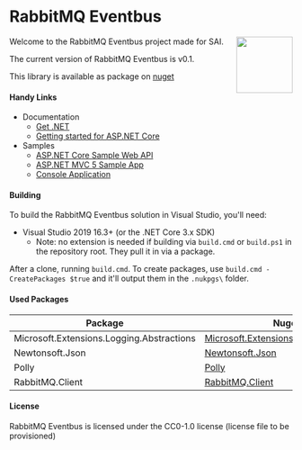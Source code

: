 ﻿# RabbitMQ Eventbus

[<img align="right" width="100px" src="https://avatars.githubusercontent.com/u/90261798?s=200&v=4" />](https://github.com/SAI-GH-ORG)

Welcome to the RabbitMQ Eventbus project made for SAI.

The current version of RabbitMQ Eventbus is v0.1.

This library is available as package on [nuget](https://www.nuget.org/packages/RabbitEventbus)

#### Handy Links

* Documentation
  * [Get .NET](https://dotnet.microsoft.com/download/dotnet)
  * [Getting started for ASP.NET Core](https://dotnet.microsoft.com/learn/dotnet/hello-world-tutorial/intro)
* Samples
  * [ASP.NET Core Sample Web API](https://docs.microsoft.com/en-us/aspnet/core/tutorials/first-web-api)
  * [ASP.NET MVC 5 Sample App](https://docs.microsoft.com/en-us/aspnet/core/tutorials/first-mvc-app/start-mvc)
  * [Console Application](https://docs.microsoft.com/en-us/dotnet/core/tutorials/with-visual-studio)

#### Building
To build the RabbitMQ Eventbus solution in Visual Studio, you'll need:
- Visual Studio 2019 16.3+ (or the .NET Core 3.x SDK)
  - Note: no extension is needed if building via `build.cmd` or `build.ps1` in the repository root. They pull it in via a package.

After a clone, running `build.cmd`. To create packages, use `build.cmd -CreatePackages $true` and it'll output them in the `.nukpgs\` folder.

#### Used Packages

| Package | Nuget link |
| ------- | ---- |
| Microsoft.Extensions.Logging.Abstractions| [Microsoft.Extensions.Logging.Abstractions](https://www.nuget.org/packages/Microsoft.Extensions.Logging.Abstractions/5.0.0) |
| Newtonsoft.Json | [Newtonsoft.Json](https://www.nuget.org/packages/Newtonsoft.Json/13.0.1) |
| Polly | [Polly](https://www.nuget.org/packages/Polly/7.2.2) |
| RabbitMQ.Client | [RabbitMQ.Client](https://www.nuget.org/packages/RabbitMQ.Client/6.2.2) |
<!-- Gen script inspiration: https://gist.github.com/NickCraver/33a825aca1fd0893ea019976a2f98850 -->

#### License
RabbitMQ Eventbus is licensed under the CC0-1.0 license (license file to be provisioned)
